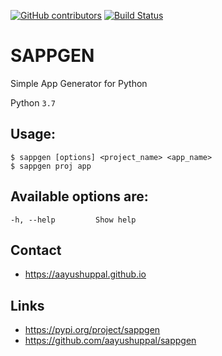 [![GitHub contributors](https://img.shields.io/github/contributors/aayushuppal/sappgen.svg)](https://github.com/aayushuppal/sappgen/graphs/contributors)
[![Build Status](https://travis-ci.org/aayushuppal/sappgen.svg?branch=master)](https://travis-ci.org/aayushuppal/sappgen)

# SAPPGEN

Simple App Generator for Python

Python `3.7`

## Usage:
    $ sappgen [options] <project_name> <app_name>
    $ sappgen proj app

## Available options are:
    -h, --help         Show help

## Contact

- https://aayushuppal.github.io

## Links

- https://pypi.org/project/sappgen
- https://github.com/aayushuppal/sappgen
